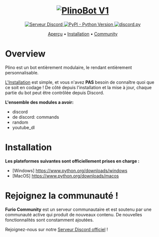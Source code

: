 <h1 align="center">
  <br>
  <a href=""><img src="" alt="PlinoBot V1"></a>
  <br>
</h1>

<p align="center">
<p align="center">
  <a href="https://discord.gg/EbP4kqGKCe">
    <img src="https://discordapp.com/api/guilds/975335554721910824/widget.png?style=shield" alt="Serveur Discord">
  </a>
  <a href="https://www.python.org/downloads/">
    <img alt="PyPI - Python Version" src="https://img.shields.io/pypi/pyversions/Red-Discordbot">
  </a>
  <a href="https://github.com/Rapptz/discord.py/">
     <img src="https://img.shields.io/badge/discord-py-blue.svg" alt="discord.py">
  </a>
</p>
<p align="center">
</p>

<p align="center">
  <a href="#overview">Aperçu</a>
  •
  <a href="#installation">Installation</a>
  •
  <a href="#join-the-community">Community</a>
</p>

# Overview

Plino est un bot entièrement modulaire, le rendant entièrement personnalisable. 

[L'Installation](#installation) est simple, et vous n'avez **PAS** besoin de connaître quoi que ce soit en codage ! De côté
depuis l'installation et la mise à jour, chaque partie du bot peut être contrôlée depuis Discord.

**L'ensemble des modules a avoir:**

- discord
- de discord: commands
- random
- youtube_dl

# Installation

**Les plateformes suivantes sont officiellement prises en charge :**

- [Windows]  https://www.python.org/downloads/windows
- [MacOS]  https://www.python.org/downloads/macos

# Rejoignez la communauté !

**Furio Community** est un serveur communautaire et est soutenu par une communauté active qui produit de nouveaux
contenu. De nouvelles fonctionnalités sont constamment ajoutées. 

Rejoignez-nous sur notre [Serveur Discord officiel]([https://discord.gg/red](https://discord.gg/Uu5uQ8rNKc)) !
